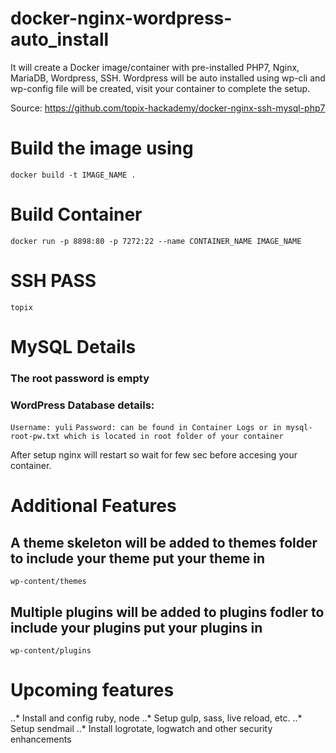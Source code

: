 # docker-nginx-wordpress-auto_install
It will create a Docker image/container with pre-installed PHP7, Nginx, MariaDB, Wordpress, SSH.
Wordpress will be auto installed using wp-cli and wp-config file will be created, visit your container to complete the setup. 

Source: https://github.com/topix-hackademy/docker-nginx-ssh-mysql-php7

# Build the image using 

`docker build -t IMAGE_NAME .`

# Build Container
`docker run -p 8898:80 -p 7272:22 --name CONTAINER_NAME IMAGE_NAME`

# SSH PASS
`topix`

# MySQL Details
### The root password is empty
### WordPress Database details:
`Username: yuli`
`Password: can be found in Container Logs or in mysql-root-pw.txt which is located in root folder of your container`

After setup nginx will restart so wait for few sec before accesing your container.


# Additional Features
## A theme skeleton will be added to themes folder to include your theme put your theme in 
`wp-content/themes`
## Multiple plugins will be added to plugins fodler to include your plugins put your plugins in
`wp-content/plugins`



# Upcoming features
..* Install and config ruby, node
..* Setup gulp, sass, live reload, etc.
..* Setup sendmail
..* Install logrotate, logwatch and other security enhancements
